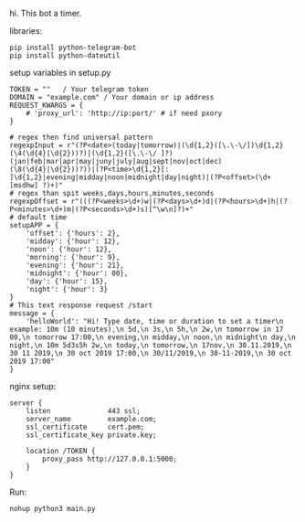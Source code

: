 hi.
This bot a timer. 


libraries:

    pip install python-telegram-bot
    pip install python-dateutil



setup variables in setup.py

    TOKEN = ""   / Your telegram token 
    DOMAIN = "example.com" / Your domain or ip address
    REQUEST_KWARGS = {
        # 'proxy_url': 'http://ip:port/' # if need pxory
    }
    
    # regex then find universal pattern
    regexpInput = r"(?P<date>(today|tomorrow)|(\d{1,2}([\.\-\/])\d{1,2}(\4(\d{4}|\d{2}))?)|(\d{1,2}([\.\-\/ ]?)(jan|feb|mar|apr|may|juny|july|aug|sept|nov|oct|dec)(\8(\d{4}|\d{2}))?))|(?P<time>\d{1,2}[: ]\d{1,2}|evening|midday|noon|midnight|day|night)|(?P<offset>(\d+[msdhw] ?)+)"
    # regex than spit weeks,days,hours,minutes,seconds
    regexpOffset = r"(((?P<weeks>\d+)w|(?P<days>\d+)d|(?P<hours>\d+)h|(?P<minutes>\d+)m|(?P<seconds>\d+)s)[^\w\n]?)+"
    # default time
    setupAPP = {
        'offset': {'hours': 2},
        'midday': {'hour': 12},
        'noon': {'hour': 12},
        'morning': {'hour': 9},
        'evening': {'hour': 21},
        'midnight': {'hour': 00},
        'day': {'hour': 15},
        'night': {'hour': 3}
    }
    # This text response request /start
    message = {
        'helloWorld': "Hi! Type date, time or duration to set a timer\n example: 10m (10 minutes),\n 5d,\n 3s,\n 5h,\n 2w,\n tomorrow in 17 00,\n tomorrow 17:00,\n evening,\n midday,\n noon,\n midnight\n day,\n night,\n 10m 5d3s5h 2w,\n today,\n tomorrow,\n 17nov,\n 30.11.2019,\n 30 11 2019,\n 30 oct 2019 17:00,\n 30/11/2019,\n 30-11-2019,\n 30 oct 2019 17:00"
    }


nginx setup:

    server {
        listen              443 ssl;
        server_name         example.com;
        ssl_certificate     cert.pem;
        ssl_certificate_key private.key;
    
        location /TOKEN {
            proxy_pass http://127.0.0.1:5000;
        }
    }

Run:
    
    nohup python3 main.py